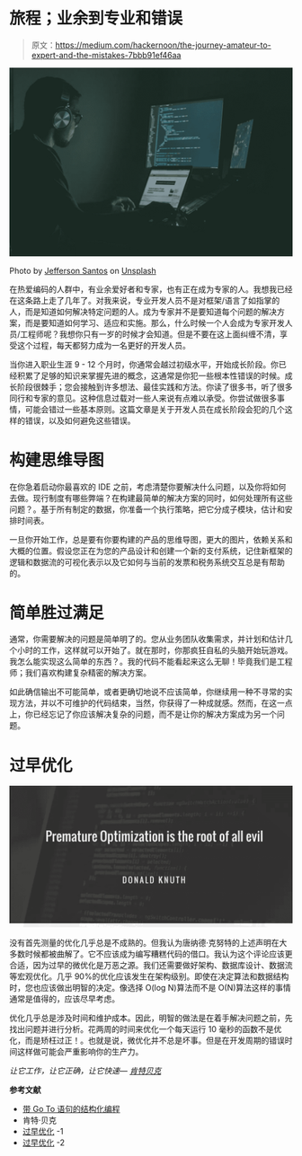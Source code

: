 # 旅程；业余到专业和错误

> 原文：<https://medium.com/hackernoon/the-journey-amateur-to-expert-and-the-mistakes-7bbb91ef46aa>

![](img/951f65dadd9d4a4711c26e20290c8e4d.png)

Photo by [Jefferson Santos](https://unsplash.com/photos/9SoCnyQmkzI?utm_source=unsplash&utm_medium=referral&utm_content=creditCopyText) on [Unsplash](https://unsplash.com/@jefflssantos?utm_source=unsplash&utm_medium=referral&utm_content=creditCopyText)

在热爱编码的人群中，有业余爱好者和专家，也有正在成为专家的人。我想我已经在这条路上走了几年了。对我来说，专业开发人员不是对框架/语言了如指掌的人，而是知道如何解决特定问题的人。成为专家并不是要知道每个问题的解决方案，而是要知道如何学习、适应和实施。那么，什么时候一个人会成为专家开发人员/工程师呢？我想你只有一岁的时候才会知道。但是不要在这上面纠缠不清，享受这个过程，每天都努力成为一名更好的开发人员。

当你进入职业生涯 9 - 12 个月时，你通常会越过初级水平，开始成长阶段。你已经积累了足够的知识来掌握先进的概念，这通常是你犯一些根本性错误的时候。成长阶段很棘手；您会接触到许多想法、最佳实践和方法。你读了很多书，听了很多同行和专家的意见。这种信息过载对一些人来说有点难以承受。你尝试做很多事情，可能会错过一些基本原则。这篇文章是关于开发人员在成长阶段会犯的几个这样的错误，以及如何避免这些错误。

# 构建思维导图

在你急着启动你最喜欢的 IDE 之前，考虑清楚你要解决什么问题，以及你将如何去做。现行制度有哪些弊端？在构建最简单的解决方案的同时，如何处理所有这些问题？。基于所有制定的数据，你准备一个执行策略，把它分成子模块，估计和安排时间表。

一旦你开始工作，总是要有你要构建的产品的思维导图，更大的图片，依赖关系和大概的位置。假设您正在为您的产品设计和创建一个新的支付系统，记住新框架的逻辑和数据流的可视化表示以及它如何与当前的发票和税务系统交互总是有帮助的。

# 简单胜过满足

通常，你需要解决的问题是简单明了的。您从业务团队收集需求，并计划和估计几个小时的工作，这样就可以开始了。就在那时，你那疯狂自私的头脑开始玩游戏。我怎么能实现这么简单的东西？。我的代码不能看起来这么无聊！毕竟我们是工程师；我们喜欢构建复杂精密的解决方案。

如此确信输出不可能简单，或者更确切地说不应该简单，你继续用一种不寻常的实现方法，并以不可维护的代码结束，当然，你获得了一种成就感。然而，在这一点上，你已经忘记了你应该解决复杂的问题，而不是让你的解决方案成为另一个问题。

# 过早优化

![](img/fcfc566835c615e4f3849b8802566211.png)

没有首先测量的优化几乎总是不成熟的。但我认为唐纳德·克努特的上述声明在大多数时候都被曲解了。它不应该成为编写糟糕代码的借口。我认为这个评论应该更合适，因为过早的微优化是万恶之源。我们还需要做好架构、数据库设计、数据流等宏观优化。几乎 90%的优化应该发生在架构级别。即使在决定算法和数据结构时，您也应该做出明智的决定。像选择 O(log N)算法而不是 O(N)算法这样的事情通常是值得的，应该尽早考虑。

优化几乎总是涉及时间和维护成本。因此，明智的做法是在着手解决问题之前，先找出问题并进行分析。花两周的时间来优化一个每天运行 10 毫秒的函数不是优化，而是矫枉过正！。也就是说，微优化并不总是坏事。但是在开发周期的错误时间这样做可能会严重影响你的生产力。

*让它工作，让它正确，让它快速—* [*肯特贝克*](http://wiki.c2.com/?MakeItWorkMakeItRightMakeItFast)

**参考文献**

*   [带 Go To 语句的结构化编程](http://pplab.snu.ac.kr/courses/adv_pl05/papers/p261-knuth.pdf)
*   肯特·贝克
*   [过早优化](http://wiki.c2.com/?PrematureOptimization) -1
*   [过早优化](https://softwareengineering.stackexchange.com/questions/80084/is-premature-optimization-really-the-root-of-all-evil) -2